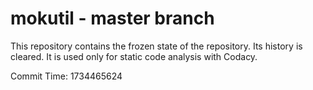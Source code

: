 # mokutil - master branch

This repository contains the frozen state of the repository.
Its history is cleared. It is used only for static code
analysis with Codacy.

Commit Time: 1734465624